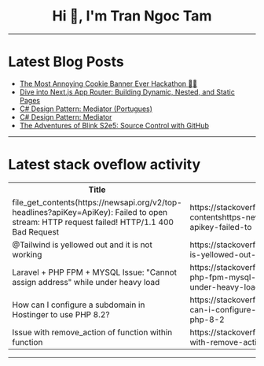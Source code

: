 <h1 align="center">Hi 👋, I'm Tran Ngoc Tam</h1>

---

# Latest Blog Posts 
<!-- BLOG-POST-LIST:START -->
- [The Most Annoying Cookie Banner Ever Hackathon 🤬🍪](https://dev.to/wasp/the-most-annoying-cookie-banner-ever-hackathon-2b6i)
- [Dive into Next.js App Router: Building Dynamic, Nested, and Static Pages](https://dev.to/nik-bogachenkov/dive-into-nextjs-app-router-building-dynamic-nested-and-static-pages-4e22)
- [C# Design Pattern: Mediator &lpar;Portugues&rpar;](https://dev.to/juarezasjunior/c-design-pattern-mediator-portugues-3kh0)
- [C# Design Pattern: Mediator](https://dev.to/juarezasjunior/c-design-pattern-mediator-43g3)
- [The Adventures of Blink S2e5: Source Control with GitHub](https://dev.to/linkbenjamin/the-adventures-of-blink-s2e5-source-control-with-github-23cp)
<!-- BLOG-POST-LIST:END -->

---

# Latest stack oveflow activity
<table>
  <tr><th>Title</th><th>Link</th></tr>
  <!-- STACKOVERFLOW:START --><tr><td>file_get_contents&lpar;https://newsapi.org/v2/top-headlines?apiKey=ApiKey&rpar;: Failed to open stream: HTTP request failed! HTTP/1.1 400 Bad Request</td><td>https://stackoverflow.com/questions/79074390/file-get-contentshttps-newsapi-org-v2-top-headlinesapikey-apikey-failed-to</td></tr><tr><td>@Tailwind is yellowed out and it is not working</td><td>https://stackoverflow.com/questions/79074325/tailwind-is-yellowed-out-and-it-is-not-working</td></tr><tr><td>Laravel + PHP FPM + MYSQL Issue: &quot;Cannot assign address&quot; while under heavy load</td><td>https://stackoverflow.com/questions/79074314/laravel-php-fpm-mysql-issue-cannot-assign-address-while-under-heavy-load</td></tr><tr><td>How can I configure a subdomain in Hostinger to use PHP 8.2?</td><td>https://stackoverflow.com/questions/79074195/how-can-i-configure-a-subdomain-in-hostinger-to-use-php-8-2</td></tr><tr><td>Issue with remove_action of function within function</td><td>https://stackoverflow.com/questions/79074138/issue-with-remove-action-of-function-within-function</td></tr><!-- STACKOVERFLOW:END -->
</table>

---


